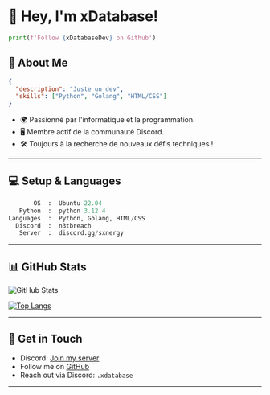 # 👋 Hey, I'm xDatabase!

```python
print(f'Follow {xDatabaseDev} on Github')
```

## 🚀 About Me

```json
{
  "description": "Juste un dev",
  "skills": ["Python", "Golang", "HTML/CSS"]
}
```

- 🌍 Passionné par l'informatique et la programmation.
- 🖥️ Membre actif de la communauté Discord.
- 🛠️ Toujours à la recherche de nouveaux défis techniques !

---

## 💻 Setup & Languages

```python
       OS  :  Ubuntu 22.04
   Python  :  python 3.12.4
Languages  :  Python, Golang, HTML/CSS
  Discord  :  n3tbreach
   Server  :  discord.gg/sxnergy
```

---

## 📊 GitHub Stats

![GitHub Stats](https://github-readme-stats.vercel.app/api?username=xDatabaseDev&show_icons=true&theme=radical)

[![Top Langs](https://github-readme-stats.vercel.app/api/top-langs/?username=xDatabaseDev&layout=compact&theme=radical)](https://github.com/anuraghazra/github-readme-stats)

---

## 🔗 Get in Touch

- Discord: [Join my server](https://discord.com/invite/fXvSExMAd9)
- Follow me on [GitHub](https://github.com/xDatabaseDev)
- Reach out via Discord: `.xdatabase`

---

